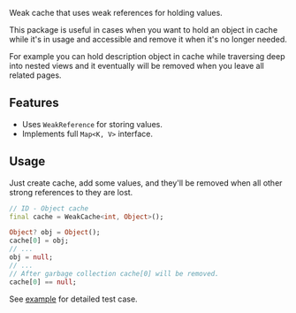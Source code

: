 Weak cache that uses weak references for holding values.

This package is useful in cases when you want to hold an object in cache
while it's in usage and accessible and remove it when it's no longer needed.

For example you can hold description object in cache while traversing deep into
nested views and it eventually will be removed when you leave all related pages.

## Features

* Uses `WeakReference` for storing values.
* Implements full `Map<K, V>` interface.

## Usage

Just create cache, add some values, and they'll be removed when all other
strong references to they are lost.
```dart
// ID - Object cache
final cache = WeakCache<int, Object>();

Object? obj = Object();
cache[0] = obj;
// ...
obj = null;
// ...
// After garbage collection cache[0] will be removed.
cache[0] == null;
```

See [example](example/weak_cache_example.dart) for detailed test case.
